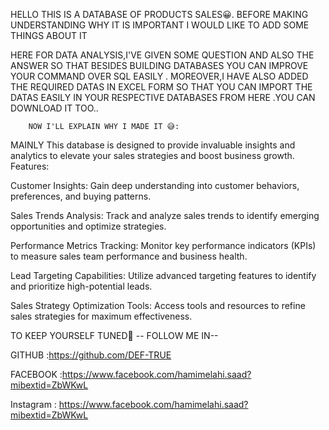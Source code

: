 HELLO THIS IS A DATABASE OF PRODUCTS SALES😀.  BEFORE MAKING UNDERSTANDING WHY IT IS IMPORTANT I WOULD LIKE TO ADD SOME THINGS ABOUT IT




HERE FOR DATA ANALYSIS,I'VE GIVEN SOME QUESTION AND ALSO THE ANSWER SO THAT BESIDES BUILDING DATABASES YOU CAN IMPROVE YOUR COMMAND OVER SQL EASILY . MOREOVER,I HAVE ALSO ADDED
          THE REQUIRED DATAS IN EXCEL FORM SO THAT YOU CAN IMPORT THE DATAS EASILY IN YOUR RESPECTIVE DATABASES FROM HERE .YOU CAN DOWNLOAD IT TOO..




       
        NOW I'LL EXPLAIN WHY I MADE IT 😅:
        
      
MAINLY   This database is designed to provide invaluable insights and analytics to elevate your sales strategies and boost business growth.
Features:

Customer Insights: Gain deep understanding into customer behaviors, preferences, and buying patterns.

Sales Trends Analysis: Track and analyze sales trends to identify emerging opportunities and optimize strategies.

Performance Metrics Tracking: Monitor key performance indicators (KPIs) to measure sales team performance and business health.

Lead Targeting Capabilities: Utilize advanced targeting features to identify and prioritize high-potential leads.

Sales Strategy Optimization Tools: Access tools and resources to refine sales strategies for maximum effectiveness.



TO KEEP YOURSELF TUNED👦 -- FOLLOW ME IN--

GITHUB :https://github.com/DEF-TRUE

FACEBOOK :https://www.facebook.com/hamimelahi.saad?mibextid=ZbWKwL

Instagram : https://www.facebook.com/hamimelahi.saad?mibextid=ZbWKwL





